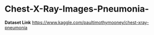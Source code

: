# Chest-X-Ray-Images-Pneumonia-
<b> Dataset Link</b> https://www.kaggle.com/paultimothymooney/chest-xray-pneumonia
